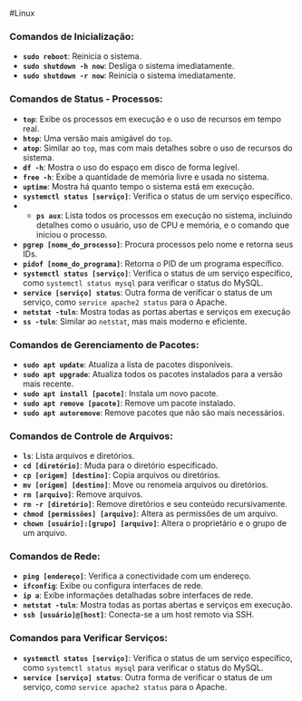  #Linux 

### Comandos de Inicialização:

- **`sudo reboot`**: Reinicia o sistema.
- **`sudo shutdown -h now`**: Desliga o sistema imediatamente.
- **`sudo shutdown -r now`**: Reinicia o sistema imediatamente.

### Comandos de Status - Processos:

- **`top`**: Exibe os processos em execução e o uso de recursos em tempo real.
- **`htop`**: Uma versão mais amigável do `top`.
- **`atop`**: Similar ao `top`, mas com mais detalhes sobre o uso de recursos do sistema.
- **`df -h`**: Mostra o uso do espaço em disco de forma legível.
- **`free -h`**: Exibe a quantidade de memória livre e usada no sistema.
- **`uptime`**: Mostra há quanto tempo o sistema está em execução.
- **`systemctl status [serviço]`**: Verifica o status de um serviço específico.
- - **`ps aux`**: Lista todos os processos em execução no sistema, incluindo detalhes como o usuário, uso de CPU e memória, e o comando que iniciou o processo.
- **`pgrep [nome_do_processo]`**: Procura processos pelo nome e retorna seus IDs.
- **`pidof [nome_do_programa]`**: Retorna o PID de um programa específico.
- **`systemctl status [serviço]`**: Verifica o status de um serviço específico, como `systemctl status mysql` para verificar o status do MySQL.
- **`service [serviço] status`**: Outra forma de verificar o status de um serviço, como `service apache2 status` para o Apache.
- **`netstat -tuln`**: Mostra todas as portas abertas e serviços em execução
- **`ss -tuln`**: Similar ao `netstat`, mas mais moderno e eficiente.

### Comandos de Gerenciamento de Pacotes:

- **`sudo apt update`**: Atualiza a lista de pacotes disponíveis.
- **`sudo apt upgrade`**: Atualiza todos os pacotes instalados para a versão mais recente.
- **`sudo apt install [pacote]`**: Instala um novo pacote.
- **`sudo apt remove [pacote]`**: Remove um pacote instalado.
- **`sudo apt autoremove`**: Remove pacotes que não são mais necessários.

### Comandos de Controle de Arquivos:

- **`ls`**: Lista arquivos e diretórios.
- **`cd [diretório]`**: Muda para o diretório especificado.
- **`cp [origem] [destino]`**: Copia arquivos ou diretórios.
- **`mv [origem] [destino]`**: Move ou renomeia arquivos ou diretórios.
- **`rm [arquivo]`**: Remove arquivos.
- **`rm -r [diretório]`**: Remove diretórios e seu conteúdo recursivamente.
- **`chmod [permissões] [arquivo]`**: Altera as permissões de um arquivo.
- **`chown [usuário]:[grupo] [arquivo]`**: Altera o proprietário e o grupo de um arquivo.

### Comandos de Rede:

- **`ping [endereço]`**: Verifica a conectividade com um endereço.
- **`ifconfig`**: Exibe ou configura interfaces de rede.
- **`ip a`**: Exibe informações detalhadas sobre interfaces de rede.
- **`netstat -tuln`**: Mostra todas as portas abertas e serviços em execução.
- **`ssh [usuário]@[host]`**: Conecta-se a um host remoto via SSH.

### Comandos para Verificar Serviços:

- **`systemctl status [serviço]`**: Verifica o status de um serviço específico, como `systemctl status mysql` para verificar o status do MySQL.
- **`service [serviço] status`**: Outra forma de verificar o status de um serviço, como `service apache2 status` para o Apache.

